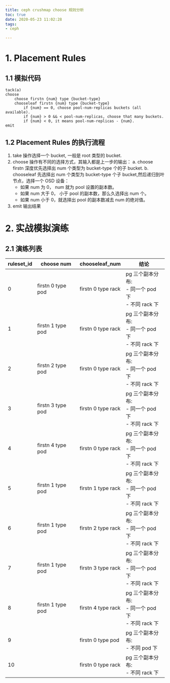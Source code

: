 ```yaml
---
title: ceph crushmap choose 规则分析
toc: true
date: 2020-05-23 11:02:28
tags:
- ceph

---
```

# 1. Placement Rules
## 1.1 模拟代码
```shell
tack(a)
choose
    choose firstn {num} type {bucket-type}
    chooseleaf firstn {num} type {bucket-type}
        if {num} == 0, choose pool-num-replicas buckets (all available).
        if {num} > 0 && < pool-num-replicas, choose that many buckets.
        if {num} < 0, it means pool-num-replicas - {num}.
emit
```

## 1.2 Placement Rules 的执行流程
1. take 操作选择一个 bucket, 一般是 root 类型的 bucket.
2. choose 操作有不同的选择方式，其输入都是上一步的输出：
    a. choose firstn 深度优先选择出 num 个类型为 bucket-type 个的子 bucket.
    b. chooseleaf 先选择出 num 个类型为 bucket-type 个子 bucket,然后递归到叶节点，选择一个 OSD 设备：
      - 如果 num 为 0， num 就为 pool 设置的副本数。
      - 如果 num 大于 0， 小于 pool 的副本数，那么久选择出 num 个。
      - 如果 num 小于 0，就选择出 pool 的副本数减去 num 的绝对值。
3. emit 输出结果

# 2. 实战模拟演练
## 2.1 演练列表
ruleset_id | choose num |  chooseleaf_num | 结论 |
---|---|---|---|
0 | firstn 0 type pod | firstn 0 type rack | pg 三个副本分布: <br/> - 同一个 pod 下 <br/> - 不同 rack 下 |
1 | firstn 1 type pod | firstn 0 type rack | pg 三个副本分布: <br/> - 同一个 pod 下 <br/> - 不同 rack 下 |
2 | firstn 2 type pod | firstn 0 type rack | pg 三个副本分布: <br/> - 同一个 pod 下 <br/> - 不同 rack 下 |
3 | firstn 3 type pod | firstn 0 type rack | pg 三个副本分布: <br/> - 同一个 pod 下 <br/> - 不同 rack 下 |
4 | firstn 4 type pod | firstn 0 type rack | pg 三个副本分布: <br/> - 同一个 pod 下 <br/> - 不同 rack 下 |
5 | firstn 1 type pod | firstn 1 type rack | pg 三个副本分布: <br/> - 同一个 pod 下 <br/> - 不同 rack 下 |
6 | firstn 1 type pod | firstn 2 type rack | pg 三个副本分布: <br/> - 同一个 pod 下 <br/> - 不同 rack 下 |
7 | firstn 1 type pod | firstn 3 type rack | pg 三个副本分布: <br/> - 同一个 pod 下 <br/> - 不同 rack 下 |
8 | firstn 1 type pod | firstn 4 type rack | pg 三个副本分布: <br/> - 同一个 pod 下 <br/> - 不同 rack 下 |
9 |  | firstn 0 type pod | pg 三个副本分布: <br/> - 不同 pod 下 |
10 |  | firstn 0 type rack | pg 三个副本分布: <br/> - 不同 rack 下 |
